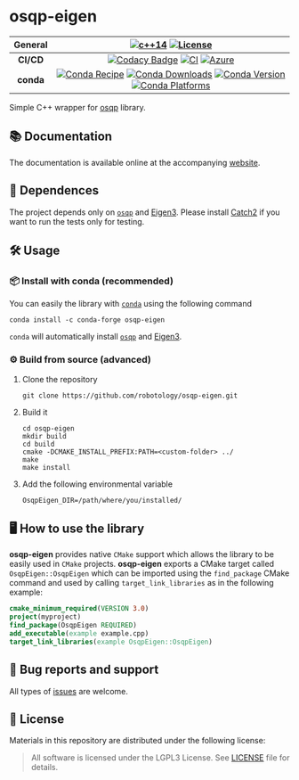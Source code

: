 # osqp-eigen

|  General  | [![c++14](https://img.shields.io/badge/standard-C++14-blue.svg?style=flat&logo=c%2B%2B)](https://isocpp.org) [![License](https://img.shields.io/badge/license-LGPL-19c2d8.svg)](https://github.com/robotology/osqp-eigen/blob/master/LICENSE) |
| :-------: | :----------------------------------------------------------: |
| **CI/CD** | [![Codacy Badge](https://app.codacy.com/project/badge/Grade/a18710c10f1c4df19bc2759fd50e9cf5)](https://www.codacy.com/gh/robotology/osqp-eigen/dashboard?utm_source=github.com&amp;utm_medium=referral&amp;utm_content=robotology/osqp-eigen&amp;utm_campaign=Badge_Grade) [![CI](https://github.com/robotology/osqp-eigen/workflows/C++%20CI%20Workflow/badge.svg)](https://github.com/robotology/osqp-eigen/workflows/C++%20CI%20Workflow/badge.svg) [![Azure](https://dev.azure.com/conda-forge/feedstock-builds/_apis/build/status/osqp-eigen-feedstock?branchName=master)](https://dev.azure.com/conda-forge/feedstock-builds/_build/results?buildId=341091&view=results)|
| **conda** | [![Conda Recipe](https://img.shields.io/badge/recipe-osqp--eigen-green.svg)](https://anaconda.org/conda-forge/osqp-eigen)  [![Conda Downloads](https://img.shields.io/conda/dn/conda-forge/osqp-eigen.svg)](https://anaconda.org/conda-forge/osqp-eigen)  [![Conda Version](https://img.shields.io/conda/vn/conda-forge/osqp-eigen.svg)](https://anaconda.org/conda-forge/osqp-eigen)  [![Conda Platforms](https://img.shields.io/conda/pn/conda-forge/osqp-eigen.svg)](https://anaconda.org/conda-forge/osqp-eigen) |



Simple C++ wrapper for [osqp](http://osqp.readthedocs.io/en/latest/index.html) library.

## 📚 Documentation
The documentation is available online at the accompanying [website](https://robotology.github.io/osqp-eigen).


## 📄 Dependences
The project depends only on [`osqp`](http://osqp.readthedocs.io/en/latest/index.html) and [Eigen3](http://eigen.tuxfamily.org/index.php?title=Main_Page). Please install [Catch2](https://github.com/catchorg/Catch2)  if you want to run the tests only for testing.

## 🛠️ Usage

### 📦 Install with conda (recommended) 
You can easily the library with [`conda`](https://github.com/conda-forge/osqp-eigen-feedstock) using the following command
```
conda install -c conda-forge osqp-eigen
```
`conda` will automatically install [`osqp`](http://osqp.readthedocs.io/en/latest/index.html) and [Eigen3](http://eigen.tuxfamily.org/index.php?title=Main_Page).

### ⚙️ Build from source (advanced)

1. Clone the repository
   ```
   git clone https://github.com/robotology/osqp-eigen.git
   ```
2. Build it 
   ```
   cd osqp-eigen
   mkdir build
   cd build
   cmake -DCMAKE_INSTALL_PREFIX:PATH=<custom-folder> ../
   make
   make install
   ```
3. Add the following environmental variable
   ```
   OsqpEigen_DIR=/path/where/you/installed/
   ```

## 🖥️ How to use the library
**osqp-eigen** provides native `CMake` support which allows the library to be easily used in `CMake` projects.
**osqp-eigen** exports a CMake target called `OsqpEigen::OsqpEigen` which can be imported using the `find_package` CMake command and used by calling `target_link_libraries` as in the following example:
```cmake
cmake_minimum_required(VERSION 3.0)
project(myproject)
find_package(OsqpEigen REQUIRED)
add_executable(example example.cpp)
target_link_libraries(example OsqpEigen::OsqpEigen)
```

##  🐛 Bug reports and support
All types of [issues](https://github.com/robotology/osqp-eigen/issues/new) are welcome.

## 📝 License
Materials in this repository are distributed under the following license:

> All software is licensed under the LGPL3 License. See [LICENSE](https://github.com/robotology/osqp-eigen/blob/master/LICENSE) file for details.
